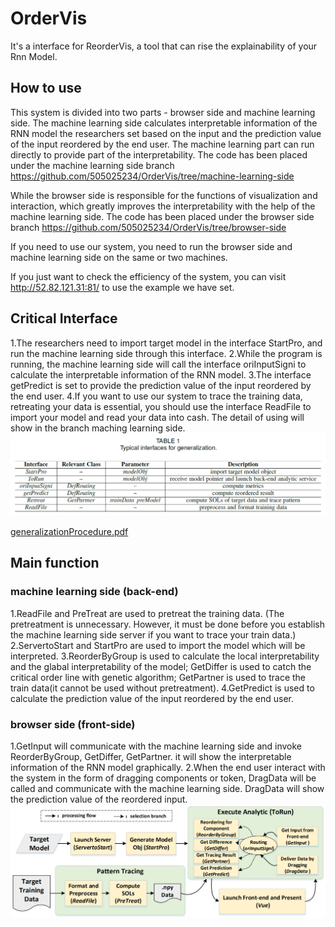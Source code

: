 # OrderVis
It's a interface for ReorderVis, a tool that can rise the explainability of your Rnn Model.


## How to use
This system is divided into two parts - browser side and machine learning side. The machine learning side calculates interpretable information of the RNN model the researchers set based on the input and the prediction value of the input reordered by the end user. The machine learning part can run directly to provide part of the interpretability. The code has been placed under the machine learning side branch https://github.com/505025234/OrderVis/tree/machine-learning-side


While the browser side is responsible for the functions of visualization and interaction, which greatly improves the interpretability with the help of the machine learning side. 
The code has been placed under the browser side branch https://github.com/505025234/OrderVis/tree/browser-side

If you need to use our system, you need to run the browser side and machine learning side on the same or two machines. 



If you just want to check the efficiency of the system, you can visit http://52.82.121.31:81/ to use the example we have set.


## Critical Interface
1.The researchers need to import target model in the interface StartPro, and run the machine learning side through this interface. 
2.While the program is running, the machine learning side will call the interface oriInputSigni to calculate the interpretable information of the RNN model. 
3.The interface getPredict is set to provide the prediction value of the input reordered by the end user.
4.If you want to use our system to trace the training data, retreating your data is essential, you should use the interface ReadFile to import your model and read your data into cash. The detail of using will show in the branch maching learning side.
![image](https://github.com/505025234/OrderVis/blob/main/interFace.png)

[generalizationProcedure.pdf](https://github.com/505025234/OrderVis/blob/main/generalizationProcedure.png)
## Main function
### machine learning side (back-end)
1.ReadFile and PreTreat are used to pretreat the training data. (The pretreatment is unnecessary. However, it must be done before you establish the machine learning side server if you want to trace your train data.)
2.ServertoStart and StartPro are used to import the model which will be interpreted.
3.ReorderByGroup is used to calculate the local interpretability and the glabal interpretability of the model; GetDiffer is used to catch the critical order line with genetic algorithm; GetPartner is used to trace the train data(it cannot be used without pretreatment).
4.GetPredict is used to calculate the prediction value of the input reordered by the end user.
### browser side (front-side)
1.GetInput will communicate with the machine learning side and invoke ReorderByGroup, GetDiffer, GetPartner. it will show the interpretable information of the RNN model graphically.
2.When the end user interact with the system in the form of dragging components or token, DragData will be called and communicate with the machine learning side. DragData will show the prediction value of the reordered input.
![image](https://github.com/505025234/OrderVis/blob/main/generalizationProcedure.png)
